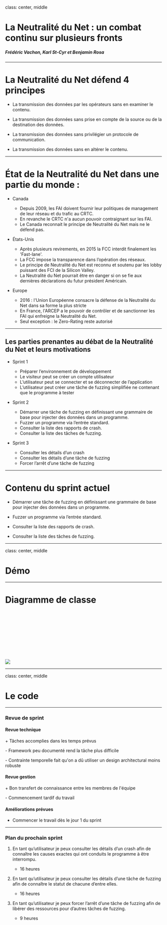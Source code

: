 class: center, middle

# La Neutralité du Net : un combat continu sur plusieurs fronts

##### Frédéric Vachon, Karl St-Cyr et Benjamin Rosa

---

# La Neutralité du Net défend 4 principes

* La transmission des données par les opérateurs sans en examiner le contenu.

* La transmission des données sans prise en compte de la source ou de la destination des données.

* La transmission des données sans privilégier un protocole de communication.

* La transmission des données sans en altérer le contenu.


---

# État de la Neutralité du Net dans une partie du monde :

* Canada
	* Depuis 2009, les FAI doivent fournir leur politiques de management de leur réseau et du trafic au CRTC.
	* En revanche le CRTC n'a aucun pouvoir contraignant sur les FAI.
	* Le Canada reconnait le principe de Neutralité du Net mais ne le défend pas.

* États-Unis
	* Après plusieurs revirements, en 2015 la FCC interdit finalement les 'Fast-lane'.
	* La FCC impose la transparence dans l’opération des réseaux.
	* Le principe de Neutralité du Net est reconnu et soutenu par les lobby puissant des FCI de la Silicon Valley.
	* La Neutralité du Net pourrait être en danger si on se fie aux dernières déclarations du futur président Américain.

* Europe
	* 2016 : l'Union Européenne consacre la défense de la Neutralité du Net dans sa forme la plus stricte
	* En France, l'ARCEP a le pouvoir de contrôler et de sanctionner les FAI qui enfreigne la Neutralité du Net.
	* Seul exception : le Zero-Rating reste autorisé


---

## Les parties prenantes au débat de la Neutralité du Net et leurs motivations


* Sprint 1
	* Préparer l’environnement de développement
	* Le visiteur peut se créer un compte utilisateur 
	* L’utilisateur peut se connecter et se déconnecter de l’application
	* L’utilisateur peut créer une tâche de fuzzing simplifiée ne contenant que le programme à tester

* Sprint 2
	* Démarrer une tâche de fuzzing en définissant une grammaire de base pour injecter des données dans un programme.
	* Fuzzer un programme via l’entrée standard.
	* Consulter la liste des rapports de crash.
	* Consulter la liste des tâches de fuzzing.

* Sprint 3
	* Consulter les détails d’un crash
	* Consulter les détails d’une tâche de fuzzing
	* Forcer l’arrêt d’une tâche de fuzzing

---

# Contenu du sprint actuel

* Démarrer une tâche de fuzzing en définissant une grammaire de base pour injecter des données dans un programme.


* Fuzzer un programme via l’entrée standard.


* Consulter la liste des rapports de crash.


* Consulter la liste des tâches de fuzzing.

---
class: center, middle

# Démo
---

# Diagramme de classe

```











```
![](./img/diag_classe_2.png)


---
class: center, middle

# Le code
---

### Revue de sprint

#### Revue technique

\+ Tâches accomplies dans les temps prévus

\- Framework peu documenté rend la tâche plus difficile

\- Contrainte temporelle fait qu'on a dû utiliser un design architectural moins robuste


#### Revue gestion

\+ Bon transfert de connaissance entre les membres de l'équipe

\- Commencement tardif du travail

#### Améliorations prévues

* Commencer le travail dès le jour 1 du sprint

---

### Plan du prochain sprint


1. En tant qu’utilisateur je peux consulter les détails d’un crash afin de connaître les causes exactes qui ont conduits le programme à être interrompu.
	- 16 heures

2. En tant qu’utilisateur je peux consulter les détails d’une tâche de fuzzing afin de connaître le statut de chacune d’entre elles.
	- 16 heures

3. En tant qu’utilisateur je peux forcer l’arrêt d’une tâche de fuzzing afin de libérer des ressources pour d’autres tâches de fuzzing.
	- 9 heures
